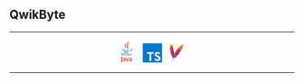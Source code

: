 <h2>QwikByte</h2>

---

<div align="center">
    <img src="https://github.com/devicons/devicon/blob/master/icons/java/java-original-wordmark.svg" title="Java" alt="Java" width="40" height="40"/>&nbsp;
    <img src="https://github.com/devicons/devicon/blob/master/icons/typescript/typescript-plain.svg" title="Java" alt="Java" width="35" height="35"/>&nbsp;
    <img src="https://github.com/devicons/devicon/blob/master/icons/maven/maven-original.svg" title="Java" alt="Java" width="35" height="35"/>&nbsp;
</div>

---
